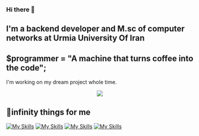 ### Hi there 👋
## I'm a backend developer and M.sc of computer networks at Urmia University Of Iran
## $programmer = "A machine that turns coffee into the code";
I'm working on my dream project whole time.

<!-- <img src="https://komarev.com/ghpvc/?username=milwad-dev" alt=milwad-dev /> 
[![Linkedin Badge](https://img.shields.io/badge/-Milwad%20Dev-0072b1?style=flat&logo=Linkedin&logoColor=white&link=https://www.linkedin.com/in/milwad-khosravi-26a355230/)](https://www.linkedin.com/in/milwad-khosravi-26a355230/)
[![Gmail Badge](https://img.shields.io/badge/-milwad.dev@gmail.com-c14438?style=flat&logo=Gmail&logoColor=white&link=mailto:milwad.dev@gmail.com)](mailto:milwad.dev@gmail.com)
[![Telegram Badge](https://img.shields.io/badge/-Telegram-blue?style=flat&logo=telegram&logoColor=white&link=https://t.me/milwad84dev/)](https://t.me/milwad84dev/)

<strong>
 I had an account before and now it is deactivated and this is my main account !
https://github.com/miladev-ent
 </strong>
 -->
<p align="center">
  <a href="https://skillicons.dev">
    <img src="https://skillicons.dev/icons?i=php,mysql,laravel,regex,vscode,git,github,stackoverflow" />
  </a>
</p>

## 💜infinity things for me
[![My Skills](https://skillicons.dev/icons?i=php,mysql,laravel,regex,vscode,git,github,stackoverflow)](https://skillicons.dev)
[![My Skills](https://skillicons.dev/icons?i=tailwindcss,sass,js,alpinejs)](https://skillicons.dev)
[![My Skills](https://skillicons.dev/icons?i=flutter,dart,idea)](https://skillicons.dev)
[![My Skills](https://skillicons.dev/icons?i=linux,py,tensorflow)](https://skillicons.dev)

<!-- [![My Skills](https://skillicons.dev/icons?i=html,css,javascript,alpinejs,nodejs,bootstrap,tailwindcss&perline=7)](https://skillicons.dev)
[![My Skills](https://skillicons.dev/icons?i=php,mysql,python&perline=3)](https://skillicons.dev)
[![My Skills](https://skillicons.dev/icons?i=laravel,vscode&perline=2)](https://skillicons.dev)
[![My Skills](https://skillicons.dev/icons?i=git,github,instagram,linkedin,twitter,discord&perline=6)](https://skillicons.dev) -->

<!--
**moham7dreza/moham7dreza** is a ✨ _special_ ✨ repository because its `README.md` (this file) appears on your GitHub profile.

Here are some ideas to get you started:

- 🔭 I’m currently working on ...
- 🌱 I’m currently learning ...
- 👯 I’m looking to collaborate on ...
- 🤔 I’m looking for help with ...
- 💬 Ask me about ...
- 📫 How to reach me: ...
- 😄 Pronouns: ...
- ⚡ Fun fact: ...
-->
